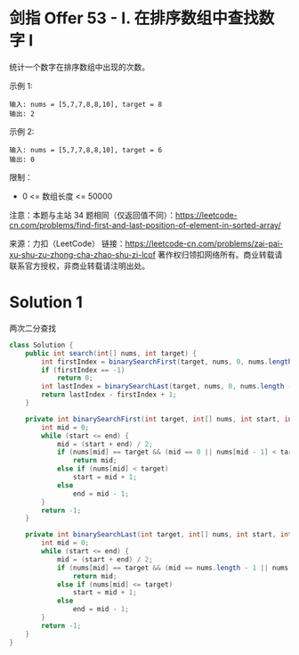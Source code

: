 # 剑指 Offer 53 - I. 在排序数组中查找数字 I

统计一个数字在排序数组中出现的次数。

示例 1:
```
输入: nums = [5,7,7,8,8,10], target = 8
输出: 2
```
示例 2:
```
输入: nums = [5,7,7,8,8,10], target = 6
输出: 0
```
限制：
+ 0 <= 数组长度 <= 50000

注意：本题与主站 34 题相同（仅返回值不同）：https://leetcode-cn.com/problems/find-first-and-last-position-of-element-in-sorted-array/

来源：力扣（LeetCode）
链接：https://leetcode-cn.com/problems/zai-pai-xu-shu-zu-zhong-cha-zhao-shu-zi-lcof
著作权归领扣网络所有。商业转载请联系官方授权，非商业转载请注明出处。

# Solution 1
两次二分查找  
``` java
class Solution {
    public int search(int[] nums, int target) {
        int firstIndex = binarySearchFirst(target, nums, 0, nums.length - 1);
        if (firstIndex == -1)
            return 0;
        int lastIndex = binarySearchLast(target, nums, 0, nums.length - 1);
        return lastIndex - firstIndex + 1;
    }

    private int binarySearchFirst(int target, int[] nums, int start, int end) {
        int mid = 0;
        while (start <= end) {
            mid = (start + end) / 2;
            if (nums[mid] == target && (mid == 0 || nums[mid - 1] < target))
                return mid;
            else if (nums[mid] < target)
                start = mid + 1;
            else
                end = mid - 1;
        }
        return -1;
    }

    private int binarySearchLast(int target, int[] nums, int start, int end) {
        int mid = 0;
        while (start <= end) {
            mid = (start + end) / 2;
            if (nums[mid] == target && (mid == nums.length - 1 || nums[mid + 1] > target))
                return mid;
            else if (nums[mid] <= target)
                start = mid + 1;
            else
                end = mid - 1;
        }
        return -1;
    }
}
```